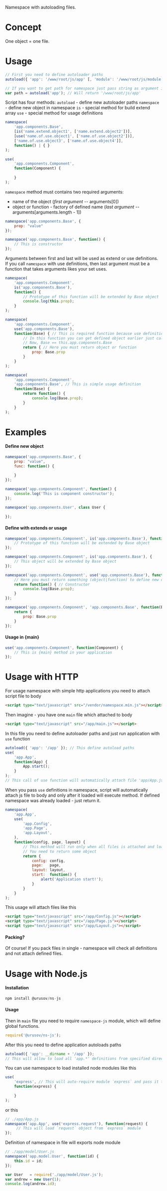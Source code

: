 Namespace with autoloading files.

# Concept

One object = one file.

# Usage
```js
// First you need to define autoloader paths
autoload({ 'app': '/www/root/js/app' [, 'module': '/www/root/js/module'] });

// If you want to get path for namespace just pass string as argument in method
var path = autoload('app'); // Will return '/www/root/js/app'
```
Script has four methods:
`autoload` - define new autoloader paths
`namespace` - define new object in namespace
`is`        - special method for build extend array
`use`       - special method for usage definitions

```js
namespace(
    'app.components.Base',
    [is('name.extend.object1', ['name.extend.object2'])],
    [use('name.of.use.object1', ['name.of.use.object2'])],
    ['name.of.use.object3', ['name.of.use.object4']],
    function() | { }
);
```
```js
use(
    'app.components.Component',
    function(Component) {
    
    }
);
```
`namespace` method must contains two required arguments:
* name of the object (_first argument_ -- arguments[0])
* object or function - factory of defined name (_last argument_ -- arguments[arguments.length - 1])

```js
namespace('app.components.Base', {
    prop: "value"
});
```
```js
namespace('app.components.Base', function() {
    // This is constructor
});
```

Arguments between first and last will be used as extend or use definitions. If you call `namespace` with use definitions, then last argument must be a function that takes arguments likes your set uses.
```js
namespace(
    'app.components.Component',
    is('app.components.Base'),
    function() {
        // Prototype of this function will be extended by Base object
        console.log(this.prop);
    }
);
```


```js
namespace(
    'app.components.Component',
    use('app.components.Base'),
    function(Base) { // This is required function because use definition not empty
        // In this function you can get defined object earlier just call this.{namespace}
        // Now, Base == this.app.components.Base
        return { // Here you must return object or function
            prop: Base.prop
        }
    }
);
```
```js
namespace(
    'app.components.Component',
    'app.components.Base', // This is simple usage definition
    function(Base) {
        return function() {
            console.log(Base.prop);
        }
    }
);
```


# Examples
#### Define new object

```js
namespace('app.components.Base', {
    prop: "value",
    func: function() {
    
    }
});
```

```js
namespace('app.components.Component', function() {
    console.log('This is component constructor');
});
```

```js
namespace('app.components.User', class User {
    
});
```

#### Define with extends or usage

```js
namespace('app.components.Component', is('app.components.Base'), function() {
    // Prototype of this function will be extended by Base object
});
```
```js
namespace('app.components.Component', is('app.components.Base'), {
    // This object will be extended by Base object
});
```
```js
namespace('app.components.Component', use('app.components.Base'), function(Base) {
    // Here you must return something (object|function) to define new object for `app.components.Component`
    return function() { // Constructor
        console.log(Base.prop);
    }
});
```
```js
namespace('app.components.Component', 'app.components.Base', function(Base) {
    return {
        prop: Base.prop
    }
});
```

#### Usage in {main}
```js
use('app.components.Component', function(Component) {
    // This is {main} method in your application
});
```

# Usage with HTTP

For usage namespace with simple http applications you need to attach script file to body

```html
<script type="text/javascript" src="/vendor/namespace.min.js"></script>
```

Then imagine - you have one `main` file which attached to body

```html
<script type="text/javascript" src="/app/main.js"></script>
```

In this file you need to define autoloader paths and just run application with `use` function

```js
autoload({ 'app': '/app' }); // This define autoload paths
use(
    'app.App',
    function(App) {
        App.start();
    }
);
// This call of use function will automatically attach file 'app/App.js' to body
```

When you pass `use` definitions in namespace, script will automatically attach js file to body and only after it loaded will execute method.
If defined namespace was already loaded - just return it.

```js
namespace(
    'app.App',
    use(
        'app.Config',
        'app.Page',
        'app.Layout',
    ),
    function(config, page, layout) {
        // This method will run only when all files is attached and loaded
        // You need to return some object
        return {
            config: config,
            page:   page,
            layout: layout,
            start:  function() {
                alert('Application start!');
            }
        }
    }
);
```

This usage will attach files like this

```html
<script type="text/javascript" src="/app/Config.js"></script>
<script type="text/javascript" src="/app/Page.js"></script>
<script type="text/javascript" src="/app/Layout.js"></script>
```

#### Packing?

Of course! If you pack files in single - namespace will check all definitions and not attach defined files.

# Usage with Node.js

#### Installation

```js
npm install @urusov/ns-js
```

#### Usage

Then in `main` file you need to require `namespace-js` module, which will define global functions.

```js
require('@urusov/ns-js');
```

After this you need to define application autoloads paths

```js
autoload({ 'app': __dirname + '/app' });
// This will allow to load all 'app.*' definitions from specified directory
```

You can use namespace to load installed node modules like this

```js
use(
    'express', // This will auto-require module `express` and pass it to the function
    function(express) {
        
    }
);
```

or this

```js
// ./app/App.js
namespace('app.App', use('express.request'), function(request) {
     // This will load `request` object from `express` module
});
```

Definition of namespace in file will exports node module

```js
// ./app/model/User.js
namespace('app.model.User', function(id) {
    this.id = id;
});
```

```js
var User   = require('./app/model/User.js');
var andrew = new User(1);
console.log(andrew.id);
```

